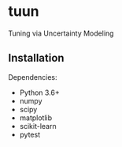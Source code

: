 # tuun
Tuning via Uncertainty Modeling


## Installation

Dependencies:
* Python 3.6+
* numpy
* scipy
* matplotlib
* scikit-learn
* pytest
